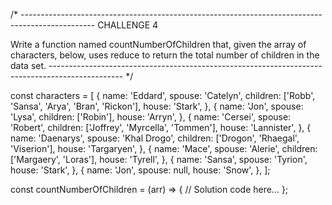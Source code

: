 /* ------------------------------------------------------------------------------------------------
CHALLENGE 4

Write a function named countNumberOfChildren that, given the array of characters, below, uses reduce to return the total number of children in the data set.
------------------------------------------------------------------------------------------------ */

const characters = [
  {
    name: 'Eddard',
    spouse: 'Catelyn',
    children: ['Robb', 'Sansa', 'Arya', 'Bran', 'Rickon'],
    house: 'Stark',
  },
  {
    name: 'Jon',
    spouse: 'Lysa',
    children: ['Robin'],
    house: 'Arryn',
  },
  {
    name: 'Cersei',
    spouse: 'Robert',
    children: ['Joffrey', 'Myrcella', 'Tommen'],
    house: 'Lannister',
  },
  {
    name: 'Daenarys',
    spouse: 'Khal Drogo',
    children: ['Drogon', 'Rhaegal', 'Viserion'],
    house: 'Targaryen',
  },
  {
    name: 'Mace',
    spouse: 'Alerie',
    children: ['Margaery', 'Loras'],
    house: 'Tyrell',
  },
  {
    name: 'Sansa',
    spouse: 'Tyrion',
    house: 'Stark',
  },
  {
    name: 'Jon',
    spouse: null,
    house: 'Snow',
  },
];

const countNumberOfChildren = (arr) => {
  // Solution code here...
};